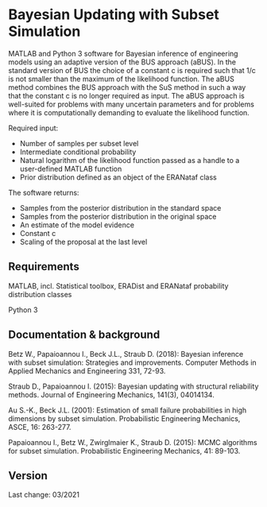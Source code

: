 # Bayesian Updating with Subset Simulation

MATLAB and Python 3 software for Bayesian inference of engineering models using an adaptive version of the BUS approach (aBUS). In the standard version of BUS the choice of a constant c is required such that 1/c is not smaller than the maximum of the likelihood function. The aBUS method combines the BUS approach with the SuS method in such a way that the constant c is no longer required as input. The aBUS approach is well-suited for problems with many uncertain parameters and for problems where it is computationally demanding to evaluate the likelihood function.

Required input:
* Number of samples per subset level
* Intermediate conditional probability
* Natural logarithm of the likelihood function passed as a handle to a user-defined MATLAB function
* Prior distribution defined as an object of the ERANataf class

The software returns:
* Samples from the posterior distribution in the standard space
* Samples from the posterior distribution in the original space
* An estimate of the model evidence
* Constant c
* Scaling of the proposal at the last level



## Requirements

MATLAB, incl. Statistical toolbox, ERADist and ERANataf probability distribution classes

Python 3


## Documentation & background

Betz W., Papaioannou I., Beck J.L., Straub D. (2018): Bayesian inference with subset simulation: Strategies and improvements. Computer Methods in Applied Mechanics and Engineering 331, 72-93.

Straub D., Papaioannou I. (2015): Bayesian updating with structural reliability methods. Journal of Engineering Mechanics, 141(3), 04014134.

Au S.-K., Beck J.L. (2001): Estimation of small failure probabilities in high dimensions by subset simulation. Probabilistic Engineering Mechanics, ASCE, 16: 263-277.

Papaioannou I., Betz W., Zwirglmaier K., Straub D. (2015): MCMC algorithms for subset simulation. Probabilistic Engineering Mechanics, 41: 89-103.


## Version

Last change: 03/2021


